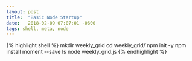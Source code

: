 ```yaml
---
layout: post
title:  "Basic Node Startup"
date:   2018-02-09 07:07:01 -0600
tags: shell, meta, node
---
```


{% highlight shell %}
mkdir weekly_grid
cd weekly_grid/
npm init -y
npm install moment --save
ls
node weekly_grid.js
{% endhighlight %}
